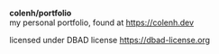 **colenh/portfolio**\
my personal portfolio, found at https://colenh.dev

licensed under DBAD license https://dbad-license.org
